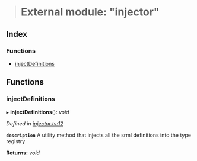 > # External module: "injector"

## Index

### Functions

* [injectDefinitions](_injector_.md#injectdefinitions)

## Functions

###  injectDefinitions

▸ **injectDefinitions**(): *void*

*Defined in [injector.ts:12](https://github.com/polkadot-js/api/blob/891a342/packages/types/src/injector.ts#L12)*

**`description`** A utility method that injects all the srml definitions into the type registry

**Returns:** *void*